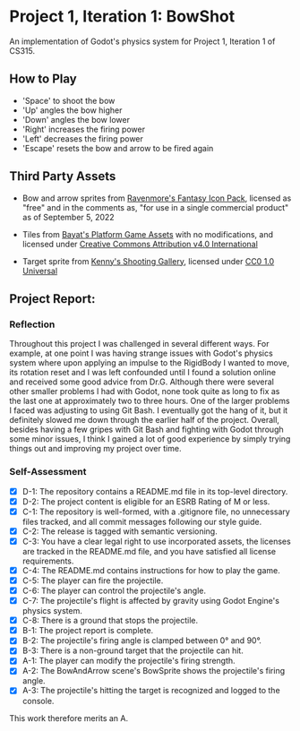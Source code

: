 # Project 1, Iteration 1: BowShot
An implementation of Godot's physics system for Project 1, Iteration 1 of CS315.

## How to Play

- 'Space' to shoot the bow
- 'Up' angles the bow higher
- 'Down' angles the bow lower
- 'Right' increases the firing power
- 'Left' decreases the firing power
- 'Escape' resets the bow and arrow to be fired again

## Third Party Assets

- Bow and arrow sprites from [Ravenmore's Fantasy Icon Pack](https://ravenmore.itch.io/fantasy-icon-pack), licensed as "free" and in the comments as, "for use in a single commercial product" as of September 5, 2022

- Tiles from [Bayat's Platform Game Assets](https://bayat.itch.io/platform-game-assets) with no modifications, and licensed under [Creative Commons Attribution v4.0 International](https://creativecommons.org/licenses/by/4.0/legalcode)

- Target sprite from [Kenny's Shooting Gallery](https://www.kenney.nl/assets/shooting-gallery), licensed under [CC0 1.0 Universal](https://creativecommons.org/publicdomain/zero/1.0/)

## Project Report:

### Reflection

Throughout this project I was challenged in several different ways. For example, at one point I was having strange issues with Godot's physics system where upon applying an impulse to the RigidBody I wanted to move, its rotation reset and I was left confounded until I found a solution online and received some good advice from Dr.G. Although there were several other smaller problems I had with Godot, none took quite as long to fix as the last one at approximately two to three hours. One of the larger problems I faced was adjusting to using Git Bash. I eventually got the hang of it, but it definitely slowed me down through the earlier half of the project. Overall, besides having a few gripes with Git Bash and fighting with Godot through some minor issues, I think I gained a lot of good experience by simply trying things out and improving my project over time. 

### Self-Assessment

- [x] D-1: The repository contains a README.md file in its top-level directory.
- [x] D-2: The project content is eligible for an ESRB Rating of M or less.
- [x] C-1: The repository is well-formed, with a .gitignore file, no unnecessary files tracked, and all commit messages following our style guide.
- [x] C-2: The release is tagged with semantic versioning.
- [x] C-3: You have a clear legal right to use incorporated assets, the licenses are tracked in the README.md file, and you have satisfied all license requirements.
- [x] C-4: The README.md contains instructions for how to play the game.
- [x] C-5: The player can fire the projectile.
- [x] C-6: The player can control the projectile's angle.
- [x] C-7: The projectile's flight is affected by gravity using Godot Engine's physics system.
- [x] C-8: There is a ground that stops the projectile.
- [x] B-1: The project report is complete.
- [x] B-2: The projectile's firing angle is clamped between 0&deg; and 90&deg;.
- [x] B-3: There is a non-ground target that the projectile can hit.
- [x] A-1: The player can modify the projectile's firing strength.
- [x] A-2: The BowAndArrow scene's BowSprite shows the projectile's firing angle.
- [x] A-3: The projectile's hitting the target is recognized and logged to the console.

This work therefore merits an A.